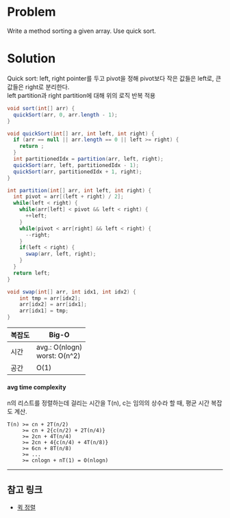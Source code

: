 # Problem
Write a method sorting a given array.
Use quick sort.


# Solution

Quick sort: left, right pointer를 두고 pivot을 정해 pivot보다 작은 값들은 left로, 큰 값들은 right로 분리한다. <br/>
left partition과 right partition에 대해 위의 로직 반복 적용<br/>

```java
void sort(int[] arr) {
  quickSort(arr, 0, arr.length - 1);
}

void quickSort(int[] arr, int left, int right) {
  if (arr == null || arr.length == 0 || left >= right) {
    return ;
  }
  int partitionedIdx = partition(arr, left, right);
  quickSort(arr, left, partitionedIdx - 1);
  quickSort(arr, partitionedIdx + 1, right);
}

int partition(int[] arr, int left, int right) {
  int pivot = arr[(left + right) / 2];
  while(left < right) {
    while(arr[left] < pivot && left < right) {
      ++left;
    }
    while(pivot < arr[right] && left < right) {
      --right;
    }
    if(left < right) {
      swap(arr, left, right);
    }
  }
  return left;
}

void swap(int[] arr, int idx1, int idx2) {
    int tmp = arr[idx2];
    arr[idx2] = arr[idx1];
    arr[idx1] = tmp;
}
```

| 복잡도 | Big-O |
|-----|---------|
| 시간 | avg.: O(nlogn)<br/>worst: O(n^2) |
| 공간 | O(1) |

#### avg time complexity
n의 리스트를 정렬하는데 걸리는 시간을 T(n), c는 임의의 상수라 할 때, 평균 시간 복잡도 계산.
```
T(n) >= cn + 2T(n/2)
     >= cn + 2{c(n/2) + 2T(n/4)}
     >= 2cn + 4T(n/4)
     >= 2cn + 4{c(n/4) + 4T(n/8)}
     >= 6cn + 8T(n/8)
     >= ...
     >= cnlogn + nT(1) = O(nlogn)
```
<hr/>

## 참고 링크
- [퀵 정렬](https://ko.wikipedia.org/wiki/%ED%80%B5_%EC%A0%95%EB%A0%AC)

